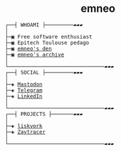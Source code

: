 <h1 align="center">
emneo
</h1>
<pre>
┌──┤ WHOAMI ├─────────▰▰▰
│
├─▣ Free software enthusiast
├─▣ Epitech Toulouse pedago
├─▣ <a href="https://emneo.dev/">emneo's den</a>
├─▣ <a href="https://github.com/emneo-archive/">emneo's archive</a>
│
└───────────────────────────────▰▰▰
┌──┤ SOCIAL ├─────────▰▰▰
│
├─◈ <a href="https://fosstodon.org/@emneo">Mastodon</a>
├─◈ <a href="https://t.me/huntears">Telegram</a>
├─◈ <a href="https://www.linkedin.com/in/alexandre-flion">LinkedIn</a>
│
└───────────────────────────────▰▰▰
┌──┤ PROJECTS ├───────▰▰▰
│
├─◈ <a href="https://github.com/liskvork/liskvork">liskvork</a>
├─◈ <a href="https://github.com/Miou-zora/Zaytracer">Zaytracer</a>
│
└───────────────────────────────▰▰▰
</pre>
